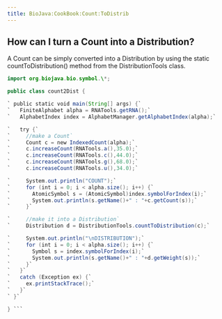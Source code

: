 ```yaml
---
title: BioJava:CookBook:Count:ToDistrib
---
```


How can I turn a Count into a Distribution?
-------------------------------------------

A Count can be simply converted into a Distribution by using the static
countToDistribution() method from the DistributionTools class.

```java import org.biojava.bio.dist.\*; import org.biojava.bio.seq.\*;
import org.biojava.bio.symbol.\*;

public class count2Dist {

` public static void main(String[] args) {`  
`   FiniteAlphabet alpha = RNATools.getRNA();`  
`   AlphabetIndex index = AlphabetManager.getAlphabetIndex(alpha);`

`   try {`  
`     //make a Count`  
`     Count c = new IndexedCount(alpha);`  
`     c.increaseCount(RNATools.a(),35.0);`  
`     c.increaseCount(RNATools.c(),44.0);`  
`     c.increaseCount(RNATools.g(),68.0);`  
`     c.increaseCount(RNATools.u(),34.0);`

`     System.out.println("COUNT");`  
`     for (int i = 0; i < alpha.size(); i++) {`  
`       AtomicSymbol s = (AtomicSymbol)index.symbolForIndex(i);`  
`       System.out.println(s.getName()+" : "+c.getCount(s));`  
`     }`

`     //make it into a Distribution`  
`     Distribution d = DistributionTools.countToDistribution(c);`

`     System.out.println("\nDISTRIBUTION");`  
`     for (int i = 0; i < alpha.size(); i++) {`  
`       Symbol s = index.symbolForIndex(i);`  
`       System.out.println(s.getName()+" : "+d.getWeight(s));`  
`     }`  
`   }`  
`   catch (Exception ex) {`  
`     ex.printStackTrace();`  
`   }`  
` }`

} ```
